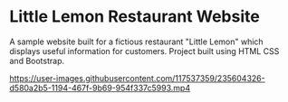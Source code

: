 # Little Lemon Restaurant Website
A sample website built for a fictious restaurant "Little Lemon" which displays useful information for customers. Project built using HTML CSS and Bootstrap.


https://user-images.githubusercontent.com/117537359/235604326-d580a2b5-1194-467f-9b69-954f337c5993.mp4

